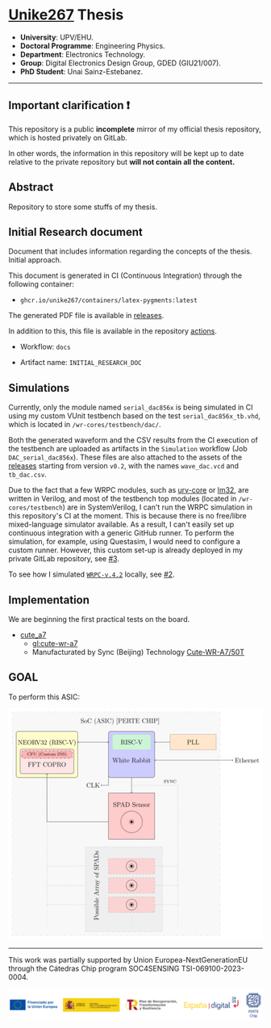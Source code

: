 # [Unike267](https://github.com/Unike267) Thesis

- **University**: UPV/EHU.
- **Doctoral Programme**: Engineering Physics.
- **Department**: Electronics Technology.
- **Group**: Digital Electronics Design Group, GDED (GIU21/007).
- **PhD Student**: Unai Sainz-Estebanez.

---

## Important clarification ❗

This repository is a public **incomplete** mirror of my official thesis repository, which is hosted privately on GitLab. 

In other words, the information in this repository will be kept up to date relative to the private repository but **will not contain all the content.**

## Abstract

Repository to store some stuffs of my thesis.

## Initial Research document

Document that includes information regarding the concepts of the thesis. 
Initial approach.

This document is generated in CI (Continuous Integration) through the following container:

- `ghcr.io/unike267/containers/latex-pygments:latest`

The generated PDF file is available in [releases](https://github.com/Unike267/Thesis/releases). 

In addition to this, this file is available in the repository [actions](https://github.com/Unike267/Thesis/actions). 

- Workflow: `docs` 

- Artifact name: `INITIAL_RESEARCH_DOC`

## Simulations

Currently, only the module named `serial_dac856x` is being simulated in CI using my custom VUnit testbench based on the test `serial_dac856x_tb.vhd`, which is located in `/wr-cores/testbench/dac/`.

Both the generated waveform and the CSV results from the CI execution of the testbench are uploaded as artifacts in the `Simulation` workflow (Job `DAC_serial_dac856x`). 
These files are also attached to the assets of the [releases](https://github.com/Unike267/Thesis/releases) starting from version `v0.2`, with the names `wave_dac.vcd` and `tb_dac.csv`.

Due to the fact that a few WRPC modules, such as [urv-core](https://gitlab.com/ohwr/project/urv-core) or [lm32](https://gitlab.com/ohwr/project/general-cores/-/tree/master/modules/wishbone/wb_lm32), are written in Verilog, and most of the testbench top modules (located in `/wr-cores/testbench`) are in SystemVerilog, I can't run the WRPC simulation in this repository's CI at the moment.
This is because there is no free/libre mixed-language simulator available. 
As a result, I can't easily set up continuous integration with a generic GitHub runner. 
To perform the simulation, for example, using Questasim, I would need to configure a custom runner. 
However, this custom set-up is already deployed in my private GitLab repository, see [#3](https://github.com/Unike267/Thesis/issues/3).

To see how I simulated [`WRPC-v.4.2`](https://gitlab.com/ohwr/project/wr-cores/-/tree/wrpc-v4.2) locally, see [#2](https://github.com/Unike267/Thesis/issues/2).

## Implementation

We are beginning the first practical tests on the board.

- [cute_a7](https://ohwr.org/projects/cute-wr-a7/)
  - [gl:cute-wr-a7](https://gitlab.com/ohwr/project/cute-wr-a7)
  - Manufacturated by Sync (Beijing) Technology [Cute-WR-A7/50T](http://www.synctechnology.cn/EN_detaile.aspx?id=39)
 
## GOAL

To perform this ASIC:

<p align="center">
  <img src="figures/ASIC-Scheme.svg" alt="ASIC Schematic">
</p>

---

This work was partially supported by Union Europea-NextGenerationEU through the Cátedras Chip program SOC4SENSING TSI-069100-2023-0004.

<p align="center">
  <img src="figures/logos_perte.png" alt="European funds">
</p>

